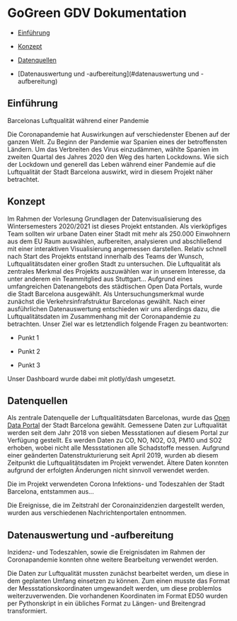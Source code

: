 # GoGreen GDV Dokumentation

* [Einführung](#einführung)

* [Konzept](#konzept)

* [Datenquellen](#datenquellen)

* [Datenauswertung und -aufbereitung](#datenauswertung und -aufbereitung)


## <a name="einführung"></a> Einführung 
Barcelonas Luftqualität während einer Pandemie

Die Coronapandemie hat Auswirkungen auf verschiedenster Ebenen auf der ganzen Welt. Zu Beginn der Pandemie war Spanien eines der betroffensten Ländern. Um das Verbreiten des Virus einzudämmen, wählte Spanien im zweiten Quartal des Jahres 2020 den Weg des harten Lockdowns. Wie sich der Lockdown und generell das Leben während einer Pandemie auf die Luftqualität der Stadt Barcelona auswirkt, wird in diesem Projekt näher betrachtet.

## <a name="konzept"></a> Konzept 

Im Rahmen der Vorlesung Grundlagen der Datenvisualisierung des Wintersemesters 2020/2021 ist dieses Projekt entstanden. Als vierköpfiges Team sollten wir urbane Daten einer Stadt mit mehr als 250.000 Einwohnern aus dem EU Raum auswählen, aufbereiten, analysieren und abschließend mit einer interaktiven Visualisierung angemessen darstellen. Relativ schnell nach Start des Projekts entstand innerhalb des Teams der Wunsch, Luftqualitätsdaten einer großen Stadt zu untersuchen. Die Luftqualität als zentrales Merkmal des Projekts auszuwählen war in unserem Interesse, da unter anderem ein Teammitglied aus Stuttgart... Aufgrund eines umfangreichen Datenangebots des städtischen Open Data Portals, wurde die Stadt Barcelona ausgewählt. Als Untersuchungsmerkmal wurde zunächst die Verkehrsinfrafstruktur Barcelonas gewählt. Nach einer ausführlichen Datenauswertung entschieden wir uns allerdings dazu, die Luftqualitätsdaten im Zusammenhang mit der Coronapandemie zu betrachten.
Unser Ziel war es letztendlich folgende Fragen zu beantworten:

* Punkt 1

* Punkt 2

* Punkt 3

Unser Dashboard wurde dabei mit plotly/dash umgesetzt.

## <a name="datenquellen"></a> Datenquellen 
Als zentrale Datenquelle der Luftqualitätsdaten Barcelonas, wurde das [Open Data Portal](https://opendata-ajuntament.barcelona.cat/data/en/dataset) der Stadt Barcelona gewählt. Gemessene Daten zur Luftqualität werden seit dem Jahr 2018 von sieben Messstationen auf diesem Portal zur Verfügung gestellt. Es werden Daten zu CO, NO, NO2, O3, PM10 und SO2 erhoben, wobei nicht alle Messstationen alle Schadstoffe messen. Aufgrund einer geänderten Datenstrukturierung seit April 2019, wurden ab diesem Zeitpunkt die Luftqualitätsdaten im Projekt verwendet. Ältere Daten konnten aufgrund der erfolgten Änderungen nicht sinnvoll verwendet werden.

Die im Projekt verwendeten Corona Infektions- und Todeszahlen der Stadt Barcelona, entstammen aus...

Die Ereignisse, die im Zeitstrahl der Coronainzidenzien dargestellt werden, wurden aus verschiedenen Nachrichtenportalen entnommen.

## <a name="datenauauswertung und - aufbereitung"></a> Datenauswertung und -aufbereitung 

Inzidenz- und Todeszahlen, sowie die Ereignisdaten im Rahmen der Coronapandemie konnten ohne weitere Bearbeitung verwendet werden.

Die Daten zur Luftqualität mussten zunächst bearbeitet werden, um diese in dem geplanten Umfang einsetzen zu können. Zum einen musste das Format der Messstationskoordinaten umgewandelt werden, um diese problemlos weiterzuverwenden. Die vorhandenen Koordinaten im Format ED50 wurden per Pythonskript in ein übliches Format zu Längen- und Breitengrad transformiert.





